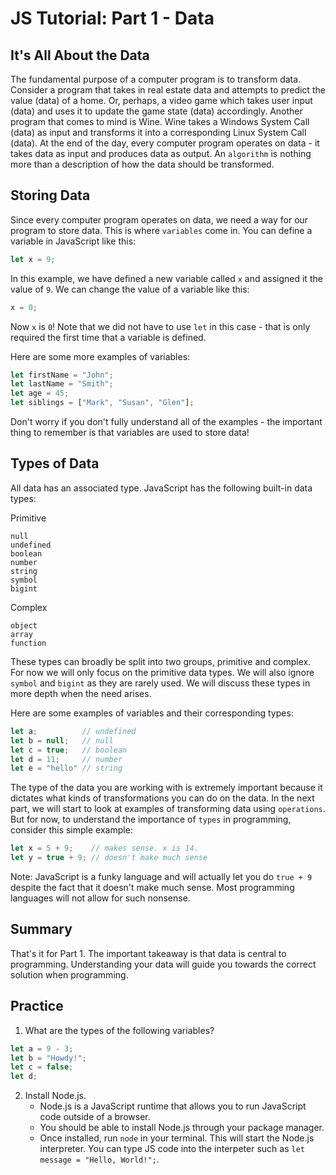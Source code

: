 # JS Tutorial: Part 1 - Data

## It's All About the Data

The fundamental purpose of a computer program is to transform data. Consider a program that takes in real estate data and attempts to predict the value (data) of a home. Or, perhaps, a video game which takes user input (data) and uses it to update the game state (data) accordingly. Another program that comes to mind is Wine. Wine takes a Windows System Call (data) as input and transforms it into a corresponding Linux System Call (data). At the end of the day, every computer program operates on data - it takes data as input and produces data as output. An `algorithm` is nothing more than a description of how the data should be transformed.

## Storing Data

Since every computer program operates on data, we need a way for our program to store data. This is where `variables` come in. You can define a variable in JavaScript like this:

```javascript
let x = 9;
```

In this example, we have defined a new variable called `x` and assigned it the value of `9`. We can change the value of a variable like this:

```javascript
x = 0;
```

Now `x` is `0`! Note that we did not have to use `let` in this case - that is only required the first time that a variable is defined.

Here are some more examples of variables:

```javascript
let firstName = "John";
let lastName = "Smith";
let age = 45;
let siblings = ["Mark", "Susan", "Glen"];
```

Don't worry if you don't fully understand all of the examples - the important thing to remember is that variables are used to store data!

## Types of Data

All data has an associated type. JavaScript has the following built-in data types:

Primitive
```
null
undefined
boolean
number
string
symbol
bigint
```

Complex
```
object
array
function
```

These types can broadly be split into two groups, primitive and complex. For now we will only focus on the primitive data types. We will also ignore `symbol` and `bigint` as they are rarely used. We will discuss these types in more depth when the need arises.

Here are some examples of variables and their corresponding types:

```javascript
let a;          // undefined
let b = null;   // null
let c = true;   // boolean
let d = 11;     // number
let e = "hello" // string
```
The type of the data you are working with is extremely important because it dictates what kinds of transformations you can do on the data. In the next part, we will start to look at examples of transforming data using `operations`. But for now, to understand the importance of `types` in programming, consider this simple example:

```javascript
let x = 5 + 9;    // makes sense. x is 14.
let y = true + 9; // doesn't make much sense
```

Note: JavaScript is a funky language and will actually let you do `true + 9` despite the fact that it doesn't make much sense. Most programming languages will not allow for such nonsense.

## Summary

That's it for Part 1. The important takeaway is that data is central to programming. Understanding your data will guide you towards the correct solution when programming.

## Practice

1. What are the types of the following variables?
```javascript
let a = 9 - 3;
let b = "Howdy!";
let c = false;
let d;
```

2. Install Node.js.
    - Node.js is a JavaScript runtime that allows you to run JavaScript code outside of a browser.
    - You should be able to install Node.js through your package manager.
    - Once installed, run `node` in your terminal. This will start the Node.js interpreter. You can type JS code into the interpeter such as `let message = "Hello, World!";`.
